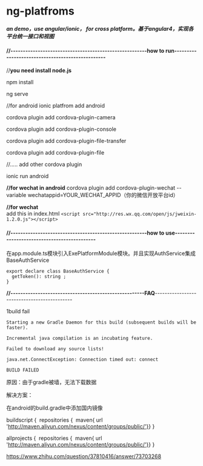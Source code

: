 # ng-platfroms
***an demo，use angular/ionic， for cross platform。基于angular4，实现各平台统一接口和视图***



#### **//-------------------------------------------------------how to run**-------------------------------------------------

//**you need install node.js**

npm install

ng serve 





//for android 
ionic platfrom add android 


cordova plugin add cordova-plugin-camera

cordova plugin add  cordova-plugin-console 

cordova plugin add cordova-plugin-file-transfer

cordova plugin add cordova-plugin-file

//..... add other cordova plugin



ionic run android 





**//for wechat in android** 
cordova plugin add cordova-plugin-wechat --variable wechatappid=YOUR_WECHAT_APPID（你的微信开放平台id）



**//for wechat**   
add  this in index.html
`<script src="http://res.wx.qq.com/open/js/jweixin-1.2.0.js"></script>`



#### **//-------------------------------------------------------how to use**--------------------------------------------

在app.module.ts模块引入ExePlatformModule模块。并且实现AuthService集成BaseAuthService

```
export declare class BaseAuthService {
  getToken(): string ;
}
```







 **//------------------------------------------------------FAQ**--------------------------------------------



1build fail 

`Starting a new Gradle Daemon for this build (subsequent builds will be faster).`

`Incremental java compilation is an incubating feature.`

`Failed to download any source lists!`

`java.net.ConnectException: Connection timed out: connect`



`BUILD FAILED`

原因：由于gradle被墙，无法下载数据

解决方案：

在android的build.gradle中添加国内镜像

buildscript {
​    repositories {
​        maven{ url 'http://maven.aliyun.com/nexus/content/groups/public/'}
​    }
}

allprojects {
​    repositories {
​        maven{ url 'http://maven.aliyun.com/nexus/content/groups/public/'}
​    }
}

https://www.zhihu.com/question/37810416/answer/73703268